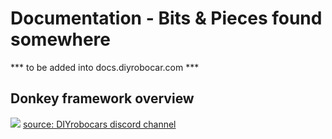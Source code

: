 # Documentation - Bits & Pieces found somewhere
*** to be added into docs.diyrobocar.com ***

##  Donkey framework overview 

![](https://cdn.discordapp.com/attachments/671604287419187200/707851966914756618/unknown.png)
[source: DIYrobocars discord channel](https://discordapp.com/channels/662098530411741184/671604287419187200/707851967078072353)
